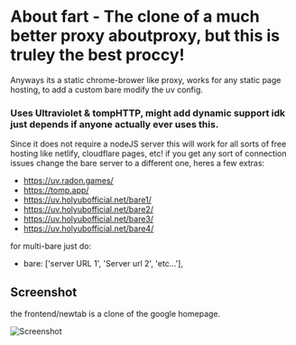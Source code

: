 
# About fart - The clone of a much better proxy aboutproxy, but this is truley the best proccy!

Anyways its a static chrome-brower like proxy, works for any static page hosting, to add a custom bare modify the uv config. 

### Uses Ultraviolet & tompHTTP, might add dynamic support idk just depends if anyone actually ever uses this.

Since it does not require a nodeJS server this will work for all sorts of free hosting like netlify, cloudflare pages, etc! if you get any sort of connection issues change the bare server to a different one, heres a few extras:
- https://uv.radon.games/
- https://tomp.app/
- https://uv.holyubofficial.net/bare1/
- https://uv.holyubofficial.net/bare2/
- https://uv.holyubofficial.net/bare3/
- https://uv.holyubofficial.net/bare4/

for multi-bare just do:

- bare: ['server URL 1', 'Server url 2', 'etc...'],
## Screenshot
the frontend/newtab is a clone of the google homepage.

![Screenshot](https://github.com/localuser-isback/aboutfart/blob/main/Screenshot%202023-10-01%20190058.png?raw=true)

